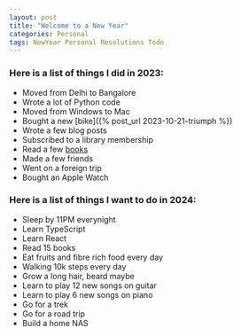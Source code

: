 ```yaml
---
layout: post
title: "Welcome to a New Year"
categories: Personal
tags: NewYear Personal Resolutions Todo
---
```


### Here is a list of things I did in 2023:

- Moved from Delhi to Bangalore
- Wrote a lot of Python code
- Moved from Windows to Mac
- Bought a new [bike]({% post_url 2023-10-21-triumph %})
- Wrote a few blog posts
- Subscribed to a library membership
- Read a few [books](https://www.goodreads.com/user_challenges/38641524)
- Made a few friends
- Went on a foreign trip
- Bought an Apple Watch

### Here is a list of things I want to do in 2024:

- Sleep by 11PM everynight
- Learn TypeScript
- Learn React
- Read 15 books
- Eat fruits and fibre rich food every day
- Walking 10k steps every day
- Grow a long hair, beard maybe
- Learn to play 12 new songs on guitar
- Learn to play 6 new songs on piano
- Go for a trek
- Go for a road trip
- Build a home NAS
